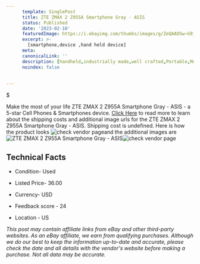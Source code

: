 ```yaml
---
      template: SinglePost
      title: ZTE ZMAX 2 Z955A Smartphone Gray - ASIS
      status: Published
      date: '2023-02-10'
      featuredImage: https://i.ebayimg.com/thumbs/images/g/ZeQAAOSw~G9j4AdD/s-l225.jpg
      excerpt: >-
        [smartphone,device ,hand held device]
      meta:
      canonicalLink: ''
      description: [handheld,industrially made,well crafted,Portable,Mobile,Compact,Convenient,Lightweight,Maneuverable,Man-portable,Miniature,Carriable,Hand-held,Light,Holdable,Transportable,Mobile device,Pocket-sized,On-the-go,Wireless,Cordless,Compact size,Convenient size, smartphone,device ,hand held device]
      noindex: false
        
        
---
```

$

Make the most of your life ZTE ZMAX 2 Z955A Smartphone Gray - ASIS - a 5-star Cell Phones & Smartphones device. [Click Here](https://www.ebay.com/itm/185764725651?hash=item2b4070c393%3Ag%3AZeQAAOSw%7EG9j4AdD&mkevt=1&mkcid=1&mkrid=711-53200-19255-0&campid=%253CePNCampaignId%253E&customid=%253CreferenceId%253E&toolid=10049) to read more to learn about the shipping costs and additional image urls for the ZTE ZMAX 2 Z955A Smartphone Gray - ASIS. Shipping cost is undefined. Here is how the product looks ![check vendor page](https://i.ebayimg.com/thumbs/images/g/ZeQAAOSw~G9j4AdD/s-l225.jpg)and the additional images are![ZTE ZMAX 2 Z955A Smartphone Gray - ASIS](https://i.ebayimg.com/images/g/ZeQAAOSw~G9j4AdD/s-l1600.jpg)![check vendor page](https://origin-galleryplus.ebayimg.com/ws/web/185764725651_2_0_1/225x225.jpg)



 ## Technical Facts 



     
      

 - Condition- Used 


      

 - Listed Price- 36.00 


      

 - Currency- USD 


      

 - Feedback score - 24 


      

 - Location - US 


      
      

 *_This post may contain affiliate links from eBay and other third-party websites. As an eBay affiliate, we earn from qualifying purchases. Although we do our best to keep the information up-to-date and accurate, please check the date and all details with the vendor's website before making a purchase. Not all data may be accurate._*






